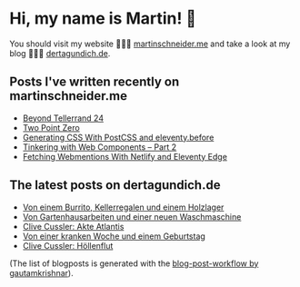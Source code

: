 # Hi, my name is Martin! 👋 
You should visit my website 👨🏼‍💻  [martinschneider.me](https://martinschneider.me) and take a look at my blog 🤷🏼‍♂️ [dertagundich.de](https://www.dertagundich.de).

## Posts I've written recently on martinschneider.me
<!-- MSME-POST-LIST:START -->
- [Beyond Tellerrand 24](https://martinschneider.me/articles/beyond-tellerrand-24/)
- [Two Point Zero](https://martinschneider.me/articles/two-point-zero/)
- [Generating CSS With PostCSS and eleventy.before](https://martinschneider.me/articles/generating-css-with-postcss-and-eleventy-before/)
- [Tinkering with Web Components – Part 2](https://martinschneider.me/articles/tinkering-with-web-components-part-2/)
- [Fetching Webmentions With Netlify and Eleventy Edge](https://martinschneider.me/articles/fetching-webmentions-with-netlify-and-eleventy-edge/)
<!-- MSME-POST-LIST:END -->

## The latest posts on dertagundich.de
<!-- DTUI-POST-LIST:START -->
- [Von einem Burrito, Kellerregalen und einem Holzlager](https://www.dertagundich.de/2024/10/von-einem-burrito-kellerregalen-und-einem-holzlager)
- [Von Gartenhausarbeiten und einer neuen Waschmaschine](https://www.dertagundich.de/2024/10/von-gartenhausarbeiten-und-einer-neuen-waschmaschine)
- [Clive Cussler: Akte Atlantis](https://www.dertagundich.de/2024/10/clive-cussler-akte-atlantis)
- [Von einer kranken Woche und einem Geburtstag](https://www.dertagundich.de/2024/09/von-einer-kranken-woche-und-einem-geburtstag)
- [Clive Cussler: Höllenflut](https://www.dertagundich.de/2024/09/clive-cussler-hollenflut)
<!-- DTUI-POST-LIST:END -->

(The list of blogposts is generated with the [blog-post-workflow by gautamkrishnar](https://github.com/gautamkrishnar/blog-post-workflow)).
